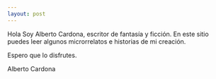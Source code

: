 ```yaml
---
layout: post
---
```



Hola
Soy Alberto Cardona, escritor de fantasía y ficción.
En este sitio puedes leer algunos microrrelatos e historias de mi creación.

Espero que lo disfrutes.

Alberto Cardona
